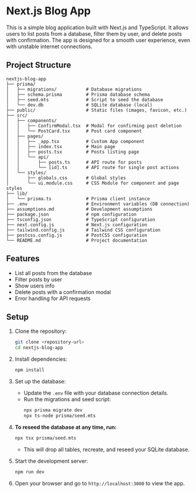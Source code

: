 # Next.js Blog App

This is a simple blog application built with Next.js and TypeScript. It allows users to list posts from a database, filter them by user, and delete posts with confirmation. The app is designed for a smooth user experience, even with unstable internet connections.

## Project Structure

```
nextjs-blog-app
├── prisma/
│   ├── migrations/           # Database migrations
│   ├── schema.prisma         # Prisma database schema
│   ├── seed.mts              # Script to seed the database
│   └── dev.db                # SQLite database (local)
├── public/                   # Static files (images, favicon, etc.)
├── src/
│   ├── components/
│   │   ├── ConfirmModal.tsx  # Modal for confirming post deletion
│   │   └── PostCard.tsx      # Post card component
│   ├── pages/
│   │   ├── _app.tsx          # Custom App component
│   │   ├── index.tsx         # Main page
│   │   ├── posts.tsx         # Posts listing page
│   │   └── api/
│   │       ├── posts.ts      # API route for posts
│   │       └── [id].ts       # API route for single post actions
│   └── styles/
│       ├── globals.css       # Global styles
│       └── ui.module.css     # CSS Module for component and page styles
├── lib/
│   └── prisma.ts             # Prisma client instance
├── .env                      # Environment variables (DB connection)
├── assumptions.md            # Development assumptions
├── package.json              # npm configuration
├── tsconfig.json             # TypeScript configuration
├── next.config.js            # Next.js configuration
├── tailwind.config.js        # Tailwind CSS configuration
├── postcss.config.js         # PostCSS configuration
└── README.md                 # Project documentation
```

## Features

- List all posts from the database
- Filter posts by user
- Show users info
- Delete posts with a confirmation modal
- Error handling for API requests

## Setup

1. Clone the repository:
   ```bash
   git clone <repository-url>
   cd nextjs-blog-app
   ```
2. Install dependencies:
   ```bash
   npm install
   ```
3. Set up the database:
   - Update the `.env` file with your database connection details.
   - Run the migrations and seed script:
     ```bash
     npx prisma migrate dev
     npx ts-node prisma/seed.mts
     ```
4. **To reseed the database at any time, run:**
   ```bash
   npx tsx prisma/seed.mts
   ```
   - This will drop all tables, recreate, and reseed your SQLite database.

5. Start the development server:
   ```bash
   npm run dev
   ```
6. Open your browser and go to `http://localhost:3000` to view the app.


